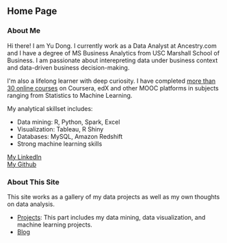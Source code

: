 <head>
  <!-- Global site tag (gtag.js) - Google Analytics -->
<script async src="https://www.googletagmanager.com/gtag/js?id=UA-112502179-1"></script>
<script>
  window.dataLayer = window.dataLayer || [];
  function gtag(){dataLayer.push(arguments);}
  gtag('js', new Date());

  gtag('config', 'UA-112502179-1');
</script>
</head>

## Home Page

### About Me

Hi there! I am Yu Dong. I currently work as a Data Analyst at Ancestry.com and I have a degree of MS Business Analytics from USC Marshall School of Business. I am passionate about interepreting data under business context and data-driven business decision-making.

I'm also a lifelong learner with deep curiosity. I have completed [more than 30 online courses](https://yudong-94.github.io/personal-website/blogs/MOOCList) on Coursera, edX and other MOOC platforms in subjects ranging from Statistics to Machine Learning.

My analytical skillset includes:
- Data mining: R, Python, Spark, Excel 
- Visualization: Tableau, R Shiny
- Databases: MySQL, Amazon Redshift
- Strong machine learning skills

[My LinkedIn](https://www.linkedin.com/in/yudong1994/)  
[My Github](https://github.com/yudong-94)

### About This Site

This site works as a gallery of my data projects as well as my own thoughts on data analysis.
- [Projects](https://yudong-94.github.io/personal-website/projects/):
This part includes my data mining, data visualization, and machine learning projects.
- [Blog](https://yudong-94.github.io/personal-website/blogs/)

